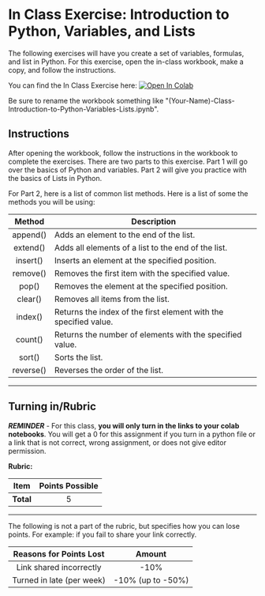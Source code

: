 # In Class Exercise: Introduction to Python, Variables, and Lists

The following exercises will have you create a set of variables, formulas, and list in Python. For this exercise, open the in-class workbook, make a copy, and follow the instructions.

You can find the In Class Exercise here: <a href="https://colab.research.google.com/github/byu-cce270/content/blob/main/docs/unit2/00_intro_python_variables_lists/(Starter_Workbook)_Class_Introduction_to_Python_Variables_Lists.ipynb" target="_blank"><img src="https://colab.research.google.com/assets/colab-badge.svg" alt="Open In Colab"/></a>

Be sure to rename the workbook something like "(Your-Name)-Class-Introduction-to-Python-Variables-Lists.ipynb".

## Instructions

After opening the workbook, follow the instructions in the workbook to complete the exercises. There are two parts to this exercise. Part 1 will go over the basics of Python and variables. Part 2 will give you practice with the basics of Lists in Python.

For Part 2, here is a list of common list methods. Here is a list of some the methods you will be using:

|   Method   | Description                                                      |
|:----------:|------------------------------------------------------------------|
|  append()  | Adds an element to the end of the list.                          |
|  extend()  | Adds all elements of a list to the end of the list.              |
|  insert()  | Inserts an element at the specified position.                    |
|  remove()  | Removes the first item with the specified value.                 |
|   pop()    | Removes the element at the specified position.                   |
|  clear()   | Removes all items from the list.                                 |
|  index()   | Returns the index of the first element with the specified value. |
|  count()   | Returns the number of elements with the specified value.         |
|   sort()   | Sorts the list.                                                  |
| reverse()  | Reverses the order of the list.                                  |

---
			
## Turning in/Rubric

**_REMINDER_** - For this class, **you will only turn in the links to your colab notebooks**. You will get a 0 for this assignment if you turn in a python file or a link that is not correct, wrong assignment, or does not give editor permission.

**Rubric:**

|                      Item                      | Points Possible |
|:----------------------------------------------:|:---------------:|
| <div style="text-align: right">**Total**</div> |        5        |

---

The following is not a part of the rubric, but specifies how you can lose points. For example: if you fail to share your link correctly.

| **Reasons for Points Lost** |    **Amount**     |  
|:---------------------------:|:-----------------:|
|   Link shared incorrectly   |       -10%        |
|  Turned in late (per week)  | -10% (up to -50%) |